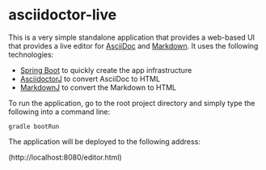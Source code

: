 # asciidoctor-live

This is a very simple standalone application that provides a web-based UI that provides a live editor for [AsciiDoc](http://www.asciidoc.org) and [Markdown](http://daringfireball.net/projects/markdown/). It uses the following technologies:

* [Spring Boot](http://projects.spring.io/spring-boot/) to quickly create the app infrastructure
* [AsciidoctorJ](https://github.com/asciidoctor/asciidoctorj) to convert AsciiDoc to HTML
* [MarkdownJ](https://github.com/myabc/markdownj) to convert the Markdown to HTML

To run the application, go to the root project directory and simply type the following into a command line:

`gradle bootRun`

The application will be deployed to the following address:

(http://localhost:8080/editor.html)
